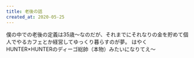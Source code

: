```yaml
---
title: 老後の話
created_at: 2020-05-25
---
```


僕の中での老後の定義は35歳〜なのだが、それまでにそれなりの金を貯めて個人でやるカフェとか経営してゆっくり暮らすのが夢。
はやくHUNTER×HUNTERのディーゴ総帥（本物）みたいになりてえ〜
